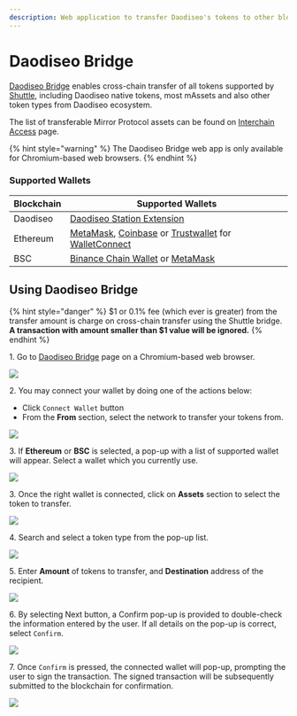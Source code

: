 ```yaml
---
description: Web application to transfer Daodiseo's tokens to other blockchain networks
---
```


# Daodiseo Bridge

[Daodiseo Bridge](https://bridge.daodiseo.money) enables cross-chain transfer of all tokens supported by [Shuttle](https://github.com/daodiseo-project/shuttle), including Daodiseo native tokens, most mAssets and also other token types from Daodiseo ecosystem.&#x20;

The list of transferable Mirror Protocol assets can be found on [Interchain Access](../networks.md) page.&#x20;

{% hint style="warning" %}
The Daodiseo Bridge web app is only available for Chromium-based web browsers.&#x20;
{% endhint %}

### Supported Wallets

| Blockchain | Supported Wallets                                                                                                                                                                                                                       |
| ---------- | --------------------------------------------------------------------------------------------------------------------------------------------------------------------------------------------------------------------------------------- |
| Daodiseo      | [Daodiseo Station Extension](https://daodiseo.money/extension)                                                                                                                                                                                |
| Ethereum   | [MetaMask](https://chrome.google.com/webstore/detail/metamask/nkbihfbeogaeaoehlefnkodbefgpgknn?hl=en), [Coinbase](https://wallet.coinbase.com) or [Trustwallet](https://trustwallet.com) for [WalletConnect](https://walletconnect.org) |
| BSC        | [Binance Chain Wallet](https://chrome.google.com/webstore/detail/binance-chain-wallet/fhbohimaelbohpjbbldcngcnapndodjp?hl=en) or [MetaMask](https://chrome.google.com/webstore/detail/metamask/nkbihfbeogaeaoehlefnkodbefgpgknn?hl=en)  |

## Using Daodiseo Bridge

{% hint style="danger" %}
$1 or 0.1% fee (which ever is greater) from the transfer amount is charge on cross-chain transfer using the Shuttle bridge. \
**A transaction with amount smaller than $1 value will be ignored.**
{% endhint %}

1\. Go to [Daodiseo Bridge](https://bridge.daodiseo.money) page on a Chromium-based web browser.

![](<../.gitbook/assets/image (119).png>)

2\. You may connect your wallet by doing one of the actions below:&#x20;

* Click `Connect Wallet` button
* From the **From** section, select the network to transfer your tokens from.&#x20;

![](<../.gitbook/assets/image (125).png>)

3\. If **Ethereum** or **BSC** is selected, a pop-up with a list of supported wallet will appear. Select a wallet which you currently use.&#x20;

![](<../.gitbook/assets/image (121).png>)

3\. Once the right wallet is connected, click on **Assets** section to select the token to transfer.

![](<../.gitbook/assets/image (124).png>)

4\. Search and select a token type from the pop-up list.&#x20;

![](<../.gitbook/assets/image (122).png>)

5\. Enter **Amount** of tokens to transfer, and **Destination** address of the recipient.

![](<../.gitbook/assets/image (126).png>)

6\. By selecting Next button, a Confirm pop-up is provided to double-check the information entered by the user. If all details on the pop-up is correct, select `Confirm`.&#x20;

![](<../.gitbook/assets/image (128).png>)

7\. Once `Confirm` is pressed, the connected wallet will pop-up, prompting the user to sign the transaction. The signed transaction will be subsequently submitted to the  blockchain for confirmation.&#x20;

![](<../.gitbook/assets/image (120).png>)
